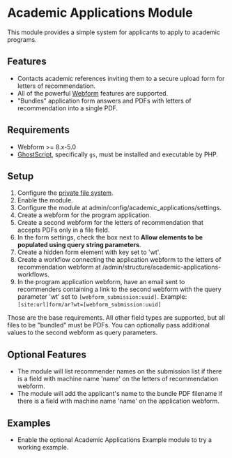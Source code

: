 # Academic Applications Module

This module provides a simple system for applicants to apply to academic
programs.

## Features

 * Contacts academic references inviting them to a secure upload form for
   letters of recommendation.
 * All of the powerful [Webform](https://www.drupal.org/project/webform)
   features are supported.
 * "Bundles" application form answers and PDFs with letters of recommendation
   into a single PDF.


## Requirements

 * Webform >= 8.x-5.0
 * [GhostScript](http://www.ghostscript.com/), specifically `gs`, must be
    installed and executable by PHP.

## Setup

 1. Configure the
    [private file system](https://www.drupal.org/docs/8/core/modules/file/overview).
 2. Enable the module.
 3. Configure the module at admin/config/academic_applications/settings.
 4. Create a webform for the program application.
 5. Create a second webform for the letters of recommendation that accepts
    PDFs only in a file field.
 6. In the form settings, check the box next to __Allow elements to be
    populated using query string parameters__.
 7. Create a hidden form element with key set to 'wt'.
 8. Create a workflow connecting the application webform to the letters of
    recommendation webform at
    /admin/structure/academic-applications-workflows.
 9. In the program application webform, have an email sent to recommenders
    containing a link to the second webform with the query parameter 'wt' set
    to `[webform_submission:uuid]`. Example:
    `[site:url]form/ar?wt=[webform_submission:uuid]`

Those are the base requirements. All other field types are supported, but all
files to be "bundled" must be PDFs. You can optionally pass additional values
to the second webform as query parameters.

## Optional Features

* The module will list recommender names on the submission list if there is a
   field with machine name 'name' on the letters of recommendation webform.
 * The module will add the applicant's name to the bundle PDF filename if there
   is a field with machine name 'name' on the application webform.

## Examples

 * Enable the optional Academic Applications Example module to try a working
  example.
